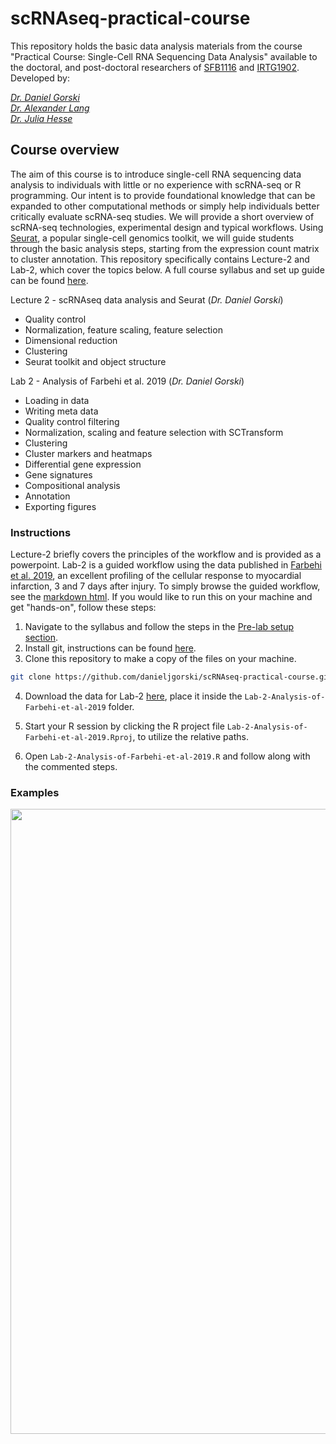# scRNAseq-practical-course

This repository holds the basic data analysis materials from the course
"Practical Course: Single-Cell RNA Sequencing Data Analysis" available to the doctoral, and post-doctoral researchers of [SFB1116](https://www.sfb1116.hhu.de/) and [IRTG1902](https://www.irtg1902.hhu.de/). Developed by:

[*Dr. Daniel Gorski*](mailto:Daniel.Gorski@uni-duesseldorf.de)  
[*Dr. Alexander Lang*](mailto:alexander.lang@hhu.de)  
[*Dr. Julia Hesse*](mailto:julia.hesse@uni-duesseldorf.de)  

## Course overview

The aim of this course is to introduce single-cell RNA sequencing data analysis to individuals with little or no experience with scRNA-seq or R programming. Our intent is to provide foundational knowledge that can be expanded to other computational methods or simply help individuals better critically evaluate scRNA-seq studies. We will provide a short overview of scRNA-seq technologies, experimental design and typical workflows. Using [Seurat](https://satijalab.org/seurat/), a popular single-cell genomics toolkit, we will guide students through the basic analysis steps, starting from the expression count matrix to cluster annotation. This repository specifically contains Lecture-2 and Lab-2, which cover the topics below. A full course syllabus and set up guide can be found [here](https://danieljgorski.github.io/Course-syllabus.html).

Lecture 2 - scRNAseq data analysis and Seurat (*Dr. Daniel Gorski*)  
-   Quality control
-   Normalization, feature scaling, feature selection
-   Dimensional reduction
-   Clustering
-   Seurat toolkit and object structure  

Lab 2 - Analysis of Farbehi et al. 2019 (*Dr. Daniel Gorski*)  

-   Loading in data
-   Writing meta data
-   Quality control filtering
-   Normalization, scaling and feature selection with SCTransform
-   Clustering
-   Cluster markers and heatmaps
-   Differential gene expression
-   Gene signatures
-   Compositional analysis
-   Annotation
-   Exporting figures  

### Instructions

Lecture-2 briefly covers the principles of the workflow and is provided as a powerpoint. Lab-2 is a guided workflow using the data published in [Farbehi et al. 2019](https://elifesciences.org/articles/43882), an excellent profiling of the cellular response to myocardial infarction, 3 and 7 days after injury. To simply browse the guided workflow, see the [markdown html](https://danieljgorski.github.io/Lab-2-Analysis-of-Farbehi-et-al-2019.html). If you would like to run this on your machine and get "hands-on", follow these steps:

1. Navigate to the syllabus and follow the steps in the [Pre-lab setup section](https://danieljgorski.github.io/Course-syllabus.html#Pre-lab_setup).
2. Install git, instructions can be found [here](https://git-scm.com/book/en/v2/Getting-Started-Installing-Git).
3. Clone this repository to make a copy of the files on your machine.
```sh
git clone https://github.com/danieljgorski/scRNAseq-practical-course.git
```

4. Download the data for Lab-2 [here](https://uni-duesseldorf.sciebo.de/s/2PoEx708x21gRyg), place it inside the `Lab-2-Analysis-of-Farbehi-et-al-2019` folder.

5. Start your R session by clicking the R project file `Lab-2-Analysis-of-Farbehi-et-al-2019.Rproj`, to utilize the relative paths.

6. Open `Lab-2-Analysis-of-Farbehi-et-al-2019.R` and follow along with the commented steps.

### Examples
<p align="center">
  <img src="/examples/overview.jpg" width="1000">
</p>
